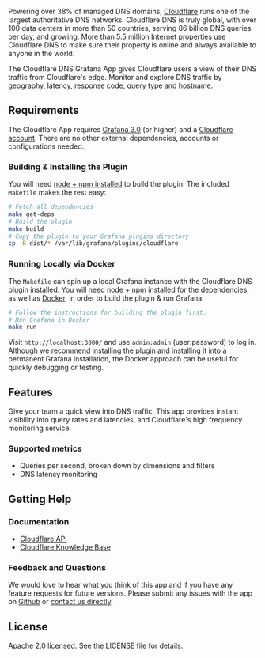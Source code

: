 Powering over 38% of managed DNS domains, [Cloudflare](https://www.cloudflare.com) runs one of the largest authoritative DNS networks. Cloudflare DNS is truly global, with over 100 data centers in more than 50 countries, serving 86 billion DNS queries per day, and growing. More than 5.5 million Internet properties use Cloudflare DNS to make sure their property is online and always available to anyone in the world. 

The Cloudflare DNS Grafana App gives Cloudflare users a view of their DNS traffic from Cloudflare's edge. Monitor and explore DNS traffic by geography, latency, response code, query type and hostname.

## Requirements
The Cloudflare App requires [Grafana 3.0](https://grafana.org) (or higher) and a [Cloudflare account](https://www.cloudflare.com). There are no other external dependencies, accounts or configurations needed.

### Building & Installing the Plugin

You will need [node + npm installed](https://nodejs.org/en/) to build the plugin. The included `Makefile` makes the rest easy:

```sh
# Fetch all dependencies
make get-deps
# Build the plugin
make build
# Copy the plugin to your Grafana plugins directory
cp -R dist/* /var/lib/grafana/plugins/cloudflare
```

### Running Locally via Docker

The `Makefile` can spin up a local Grafana instance with the Cloudflare DNS plugin installed. You will need [node + npm installed](https://nodejs.org/en/) for the dependencies, as well as [Docker](https://docs.docker.com/engine/installation/), in order to build the plugin & run Grafana.

```sh
# Follow the instructions for building the plugin first.
# Run Grafana in Docker
make run
```

Visit `http://localhost:3000/` and use `admin:admin` (user:password) to log in. Although we recommend installing the plugin and installing it into a permanent Grafana installation, the Docker approach can be useful for quickly debugging or testing.

## Features
Give your team a quick view into DNS traffic. This app provides instant visibility into query rates and latencies, and Cloudflare's high frequency monitoring service.

### Supported metrics
- Queries per second, broken down by dimensions and filters
- DNS latency monitoring

## Getting Help

### Documentation
- [Cloudflare API](https://api.cloudflare.com)
- [Cloudflare Knowledge Base](https://support.cloudflare.com/hc)

### Feedback and Questions
We would love to hear what you think of this app and if you have any feature requests for future versions. Please submit any issues with the app on [Github](https://github.com/cloudflare/cloudflare-grafana-app/issues) or [contact us directly](https://www.cloudflare.com).

## License
Apache 2.0 licensed. See the LICENSE file for details.
